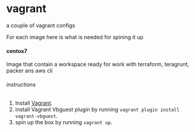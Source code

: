 # vagrant
a couple of vagrant configs

For each image here is what is needed for spining it up

#### centos7
Image that contain a workspace ready for work with terraform, teragrunt, packer ans aws cli
###### instructions
1. Install [Vagrant](https://www.vagrantup.com/downloads.html).
1. install Vagrant Vbguest plugin by running `vagrant plugin install vagrant-vbguest`.
1. spin up the box by running `vagrant up`.

